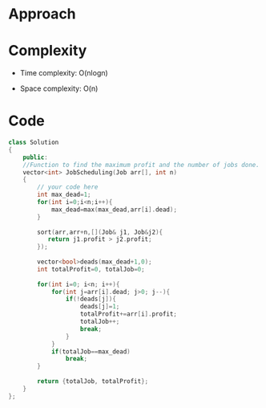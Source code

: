 # Approach
<!-- Describe your approach to solving the problem. -->

# Complexity
- Time complexity: O(nlogn)
<!-- Add your time complexity here, e.g. $$O(n)$$ -->

- Space complexity: O(n)
<!-- Add your space complexity here, e.g. $$O(n)$$ -->

# Code
```cpp []
class Solution 
{
    public:
    //Function to find the maximum profit and the number of jobs done.
    vector<int> JobScheduling(Job arr[], int n) 
    { 
        // your code here
        int max_dead=1;
        for(int i=0;i<n;i++){
            max_dead=max(max_dead,arr[i].dead);
        }
        
        sort(arr,arr+n,[](Job& j1, Job&j2){
           return j1.profit > j2.profit; 
        });
        
        vector<bool>deads(max_dead+1,0);
        int totalProfit=0, totalJob=0;
        
        for(int i=0; i<n; i++){
            for(int j=arr[i].dead; j>0; j--){
                if(!deads[j]){
                    deads[j]=1;
                    totalProfit+=arr[i].profit;
                    totalJob++;
                    break;
                }
            }
            if(totalJob==max_dead) 
                break;
        }
        
        return {totalJob, totalProfit};
    } 
};
```
